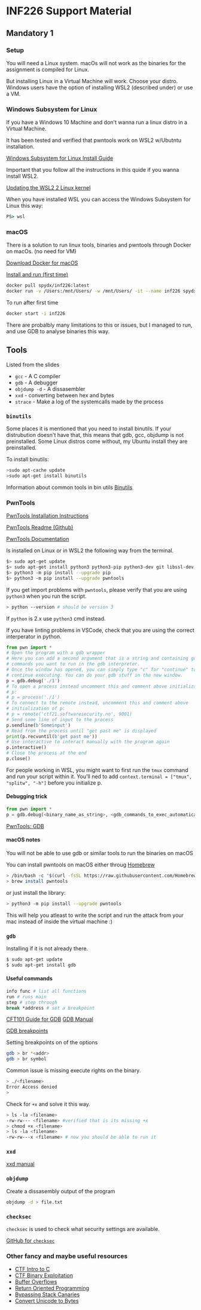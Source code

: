 # INF226 Support Material

## Mandatory 1

### Setup

You will need a Linux system.
macOs will not work as the binaries for the assignment is compiled for Linux.

But installing Linux in a Virtual Machine will work.
Choose your distro.
Windows users have the option of installing WSL2 (described under) or use a VM.

### Windows Subsystem for Linux

If you have a Windows 10 Machine and don't wanna run a linux distro in a Virtual Machine.

It has been tested and verified that pwntools work on WSL2 w/Ubutntu installation.

[Windows Subsystem for Linux Install Guide](https://docs.microsoft.com/en-us/windows/wsl/install-win10)

Important that you follow all the instructions in this quide if you wanna install WSL2.

[Updating the WSL2 2 Linux kernel](https://docs.microsoft.com/en-us/windows/wsl/wsl2-kernel)

When you have installed WSL you can access the Windows Subsystem for Linux this way:

```cmd
PS> wsl
```

### macOS

There is a solution to run linux tools, binaries and pwntools through Docker on macOs. (no need for VM)

[Download Docker for macOS](https://www.docker.com/products/docker-desktop)

[Install and run (first time)](https://hub.docker.com/repository/docker/spydx/inf226)

```sh
docker pull spydx/inf226:latest
docker run -v /Users:/mnt/Users/ -w /mnt/Users/ -it --name inf226 spydx/inf226:latest
```

To run after first time
```sh
docker start -i inf226
```

There are probalbly many limitations to this or issues, but I managed to run, and use GDB to analyse binaries this way.


## Tools

Listed from the slides

* `gcc` - A C compiler
* `gdb` - A debugger
* `objdump -d` - A dissasembler
* `xxd` - converting between hex and bytes
* `strace` - Make a log of the systemcalls made by the process

### `binutils`

Some places it is mentioned that you need to install binutils.
If your distrubution doesn't have that, this means that gdb, gcc, objdump is not preinstalled. Some Linux distros come without, my Ubuntu install they are preinstalled.

To install binutils:

```sh
>sudo apt-cache update
>sudo apt-get install binutils
```

Information about common tools in bin utils
[Binutils](https://www.gnu.org/software/binutils/binutils.html)

### PwnTools

[PwnTools Installation Instructions](http://docs.pwntools.com/en/latest/install.html)

[PwnTools Readme (Github)](https://github.com/Gallopsled/pwntools-tutorial#readme)

[PwnTools Documentation](http://docs.pwntools.com/en/stable/intro.html)

Is installed on Linux or in WSL2 the following way from the terminal.

```sh
$> sudo apt-get update
$> sudo apt-get install python3 python3-pip python3-dev git libssl-dev libffi-dev build-essential
$> python3 -m pip install --upgrade pip
$> python3 -m pip install --upgrade pwntools
```

If you get import problems with `pwntools`, please verify that you are using `python3` when you run the script.

```sh
> python --version # should be version 3
```

If `python` is 2.x use `python3` cmd instead.

If you have linting problems in VSCode, check that you are using the correct interperator in python.


```python
from pwn import *
# Open the program with a gdb wrapper
# Here you can add a second argument that is a string and containing gdb
# commands you want to run in the gdb interpreter.
# Once the window has opened, you can simply type "c" for "continue" to
# continue executing. You can do your gdb stuff in the new window.
p = gdb.debug('./1')
# To open a process instead uncomment this and comment above initialization of
# p:
# p = process('./1')
# To connect to the remote instead, uncomment this and comment above
# initialization of p:
# p = remote('ctf21.softwaresecurity.no', 9001)
# Send some line of input to the process
p.sendline(b'Someinput')
# Read from the process until "get past me" is displayed
print(p.recvuntil(b'get past me'))
# Use interactive to interact manually with the program again
p.interactive()
# Close the process at the end
p.close()
```

For people working in WSL, you might want to first run the `tmux` command and run your script within it.
You'll ned to add `context.terminal = ["tmux", "splitw", "-h"]` before you initialize p.

#### Debugging trick

```python
from pwn import *
p = gdb.debug(<binary_name_as_string>, <gdb_commands_to_exec_automatically_as_string>)
```

[PwnTools: GDB](https://docs.pwntools.com/en/stable/gdb.html)

#### macOS notes

You will not be able to use gdb or similar tools to run the binaries on macOS

You can install pwntools on macOS either throug [Homebrew](https://brew.sh/)

```sh
> /bin/bash -c "$(curl -fsSL https://raw.githubusercontent.com/Homebrew/install/master/install.sh)"
> brew install pwntools
```

or just install the library:

```sh
> python3 -m pip install --upgrade pwntools
```

This will help you atleast to write the script and run the attack from your mac instead of inside the virtual machine :)

### `gdb`

Installing if it is not already there.

```sh
$ sudo apt-get update
$ sudo apt-get install gdb
```

#### Useful commands

```sh
info func # list all functions
run # runs main
step # step through
break *address # set a breakpoint
```

[CFT101 Guide for GDB](https://ctf101.org/reverse-engineering/what-is-gdb/)
[GDB Manual](https://ftp.gnu.org/old-gnu/Manuals/gdb/html_node/gdb_toc.html)

[GDB breakpoints](https://ftp.gnu.org/old-gnu/Manuals/gdb/html_node/gdb_28.html#SEC29)

Setting breakpoints on of the options

```sh
gdb > br *<addr>
gdb > br symbol
```

Common issue is missing execute rights on the binary.

```sh
> ./<filename>
Error Access denied
>
```

Check for `+x` and solve it this way.

```sh
> ls -la <filename>
-rw-rw--- <filename> #verified that is its missing +x
> chmod +x <filename>
> ls -la <filename>
-rw-rw---x <filename> # now you should be able to run it
```

### `xxd`

[xxd manual](http://manpages.ubuntu.com/manpages/precise/man1/xxd.1.html)

### `objdump`

Create a dissasembly output of the program

```sh
objdump -d > file.txt
```

### `checksec`

`checksec` is used to check what security settings are available.

[GitHub for `checksec`](https://github.com/slimm609/checksec.sh)

### Other fancy and maybe useful resources

* [CTF Intro to C](https://ctf101.org/reverse-engineering/what-is-c/)
* [CTF Binary Exploitation](https://ctf101.org/binary-exploitation/overview/)
* [Buffer Overflows](https://ctf101.org/binary-exploitation/buffer-overflow/)
* [Return Oriented Programming](https://ctf101.org/binary-exploitation/return-oriented-programming/)
* [Bypassing Stack Canaries](https://ctf101.org/binary-exploitation/stack-canaries/)
* [Convert Unicode to Bytes](https://onlineunicodetools.com/convert-unicode-to-bytes)
